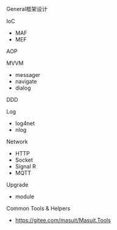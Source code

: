 General框架设计


IoC

- MAF
- MEF


AOP



MVVM

- messager
- navigate
- dialog


DDD


Log

- log4net
- nlog


Network

- HTTP
- Socket
- Signal R
- MQTT



Upgrade

- module


Common Tools & Helpers

- https://gitee.com/masuit/Masuit.Tools
